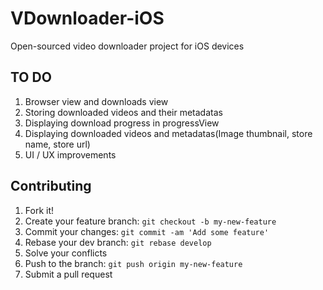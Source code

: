 # VDownloader-iOS
Open-sourced video downloader project for iOS devices 

## TO DO
1. Browser view and downloads view
2. Storing downloaded videos and their metadatas
3. Displaying download progress in progressView
4. Displaying downloaded videos and metadatas(Image thumbnail, store name, store url)
5. UI / UX improvements

## Contributing

1. Fork it!
2. Create your feature branch: `git checkout -b my-new-feature`
3. Commit your changes: `git commit -am 'Add some feature'`
4. Rebase your dev branch: `git rebase develop`
5. Solve your conflicts
4. Push to the branch: `git push origin my-new-feature`
5. Submit a pull request
